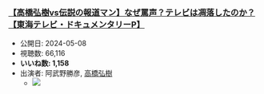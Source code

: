 ### [【高橋弘樹vs伝説の報道マン】なぜ罵声？テレビは凋落したのか？【東海テレビ・ドキュメンタリーP】](https://www.youtube.com/watch?v=LJ7cEZwGV8A)
-   公開日: 2024-05-08
-   視聴数: 66,116
-   **いいね数: 1,158**
-   出演者: 阿武野勝彦, [高橋弘樹](/rehacq_fan/people/高橋弘樹 "wikilink")
    - [![](https://img.youtube.com/vi/LJ7cEZwGV8A/hqdefault.jpg)](https://www.youtube.com/watch?v=LJ7cEZwGV8A)
